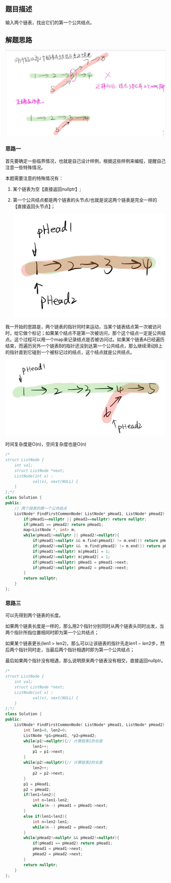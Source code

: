 ## 题目描述

输入两个链表，找出它们的第一个公共结点。

## 解题思路

![链表公共结点1](.\imgs\链表公共结点1.jpg)

### 思路一

首先要确定一些临界情况，也就是自己设计样例，根据这些样例来编程，提醒自己注意一些特殊情况。

本题需要注意的特殊情况有：

1. 某个链表为空【直接返回nullptr】;

2. 第一个公共结点都是两个链表的头节点/也就是说这两个链表是完全一样的【直接返回头节点】；

   ![链表公共结点2](.\imgs\链表公共结点2.jpg)

我一开始的思路是，两个链表的指针同时来运动，当某个链表结点第一次被访问时，给它做个标记；如果某个结点不是第一次被访问，那个这个结点一定是公共结点。这个过程可以用一个map来记录结点是否被访问过。如果某个链表A已经遍历结束，而遍历另外一个链表B的指针还没到达第一个公共结点，那么继续滑动B上的指针直到它碰到一个被标记过的结点，这个结点就是公共结点。

![链表公共结点3](.\imgs\链表公共结点3.jpg)

时间复杂度是O(n)，空间复杂度也是O(n)

```cpp
/*
struct ListNode {
	int val;
	struct ListNode *next;
	ListNode(int x) :
			val(x), next(NULL) {
	}
};*/
class Solution {
public:
    // 两个链表的第一个公共结点
    ListNode* FindFirstCommonNode( ListNode* pHead1, ListNode* pHead2) {
        if(pHead1==nullptr || pHead2==nullptr) return nullptr;
        if(pHead1 == pHead2) return pHead1;
        map<ListNode *, int> m;
        while(pHead1!=nullptr || pHead2!=nullptr){
            if(pHead1!=nullptr && m.find(pHead1) != m.end()) return pHead1; // 如果当前结点已经被标记过 则一定是公共结点
            if(pHead2!=nullptr &&  m.find(pHead2) != m.end()) return pHead2;
            if(pHead1!=nullptr) m[pHead1] = 1;
            if(pHead2!=nullptr) m[pHead2] = 1;
            if(pHead1!=nullptr) pHead1 = pHead1->next;
            if(pHead2!=nullptr) pHead2 = pHead2->next;
        }
        return nullptr;
    }
};
```

### 思路三

可以先得到两个链表的长度。

如果两个链表长度是一样的，那么用2个指针分别同时从两个链表头同时出发，当两个指针所指位置相同时即为第一个公共结点；

如果某个链表更长(len1 > len2)，那么可以让该链表的指针先走$len1 - len2$步，然后两个指针同时走，当最后两个指针相遇时即为第一个公共结点；

最后如果两个指针没有相遇，那么说明原来两个链表没有相交，直接返回nullptr。

```cpp
/*
struct ListNode {
	int val;
	struct ListNode *next;
	ListNode(int x) :
			val(x), next(NULL) {
	}
};*/
class Solution {
public:
    ListNode* FindFirstCommonNode( ListNode* pHead1, ListNode* pHead2) {
        int len1=0, len2=0;
        ListNode *p1=pHead1, *p2=pHead2;
        while(p1!=nullptr){// 计算链表1的长度
            len1++;
            p1 = p1->next;
        }
        while(p2!=nullptr){// 计算链表2的长度
            len2++;
            p2 = p2->next;
        }
        p1 = pHead1;
        p2 = pHead2;
        if(len1>len2){
            int n=len1-len2;
            while(n--) pHead1 = pHead1->next;
        }
        else if(len1<len2){
            int n=len2-len1;
            while(n--) pHead2 = pHead2->next;
        }
        while(pHead2!=nullptr && pHead2!=nullptr){
            if(pHead1 == pHead2) return pHead1;
            pHead1 = pHead1->next;
            pHead2 = pHead2->next;
        }
        return nullptr;
    }
};
```

